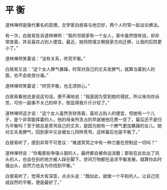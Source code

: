 # 平 衡

道林禅师是唐代著名的高僧，文学家白居易与他交好，两个人时常一起谈论佛法。 

有一次，白居易告诉道林禅师：“我的邻居家有一个女人，家中虽然很有钱，却非常吝啬，并且喜欢占别人便宜。最近，她将院墙又朝我家方向迁移，让我的后院更小了。” 

道林禅师笑着说：“没有关系，终究平衡。” 

白居易又说：“这个女人脾气暴躁，时常对自己的丈夫发脾气，就算当着别人的面，也不会收敛分毫。” 

道林禅师笑着说：“终究平衡，也无须担心。” 

白居易看他总是说这句话，便不满地说：“我是因为受到她的侵扰，所以来向你诉苦，可你一副事不关己的样子，倒显得我斤斤计较了。” 

道林禅师这才说：“这个女人虽然贪财吝啬，喜欢占别人的便宜，但她有一个儿子，是个非常能挥霍的人，他的母亲所贪占的早就被他花费一空了，最后还不是归为平衡吗？至于她总是责骂自己的丈夫，是因为她有一个脾气更加暴躁的女儿，她对丈夫发脾气，回到家中又会被女儿同样责骂，这样最后也是平衡了。” 

白居易听了，感到非常不可思议：“难道冥冥之中有一种力量在控制这一切吗？” 

道林禅师说：“你看那些争强斗狠的人，最终都会被命运消磨；那些在此处出了风头的人，也会在别的地方被人踩在脚下。世间万物都在追求平衡发展，就算你此时强出头，自然力也会为你找到平衡。” 

白居易听了，觉得大有深意，点点头说：“既如此，就做一个平和的人，让自己完成自然的平衡，便是最好了。”